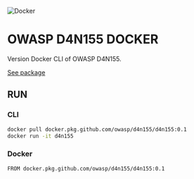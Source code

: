 ![Docker](https://github.com/OWASP/D4N155/workflows/Docker/badge.svg?branch=docker&event=push)

# OWASP D4N155 DOCKER
Version Docker CLI of OWASP D4N155.

[See package](https://github.com/OWASP/D4N155/packages/129009)

## RUN
### CLI
```bash
docker pull docker.pkg.github.com/owasp/d4n155/d4n155:0.1
docker run -it d4n155
```

### Docker
```docker
FROM docker.pkg.github.com/owasp/d4n155/d4n155:0.1
```

